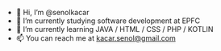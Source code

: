 - 👋 Hi, I’m @senolkacar
- 👀 I’m currently studying software development at EPFC
- 🌱 I’m currently learning JAVA / HTML / CSS / PHP / KOTLIN
- 📫 You can reach me at kacar.senol@gmail.com

<!---
senolkacar/senolkacar is a ✨ special ✨ repository because its `README.md` (this file) appears on your GitHub profile.
You can click the Preview link to take a look at your changes.
--->
